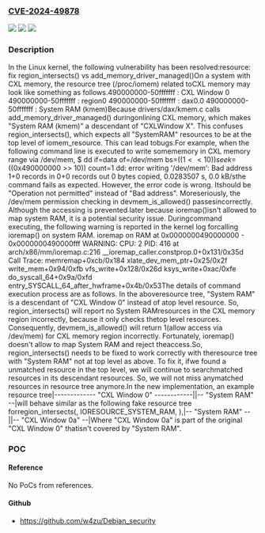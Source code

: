### [CVE-2024-49878](https://cve.mitre.org/cgi-bin/cvename.cgi?name=CVE-2024-49878)
![](https://img.shields.io/static/v1?label=Product&message=Linux&color=blue)
![](https://img.shields.io/static/v1?label=Version&message=c221c0b0308f%3C%20333fbaf6864a%20&color=brighgreen)
![](https://img.shields.io/static/v1?label=Vulnerability&message=n%2Fa&color=brighgreen)

### Description

In the Linux kernel, the following vulnerability has been resolved:resource: fix region_intersects() vs add_memory_driver_managed()On a system with CXL memory, the resource tree (/proc/iomem) related toCXL memory may look like something as follows.490000000-50fffffff : CXL Window 0  490000000-50fffffff : region0    490000000-50fffffff : dax0.0      490000000-50fffffff : System RAM (kmem)Because drivers/dax/kmem.c calls add_memory_driver_managed() duringonlining CXL memory, which makes "System RAM (kmem)" a descendant of "CXLWindow X".  This confuses region_intersects(), which expects all "SystemRAM" resources to be at the top level of iomem_resource.  This can lead tobugs.For example, when the following command line is executed to write somememory in CXL memory range via /dev/mem, $ dd if=data of=/dev/mem bs=$((1 << 10)) seek=$((0x490000000 >> 10)) count=1 dd: error writing '/dev/mem': Bad address 1+0 records in 0+0 records out 0 bytes copied, 0.0283507 s, 0.0 kB/sthe command fails as expected.  However, the error code is wrong.  Itshould be "Operation not permitted" instead of "Bad address".  Moreseriously, the /dev/mem permission checking in devmem_is_allowed() passesincorrectly.  Although the accessing is prevented later because ioremap()isn't allowed to map system RAM, it is a potential security issue.  Duringcommand executing, the following warning is reported in the kernel log forcalling ioremap() on system RAM. ioremap on RAM at 0x0000000490000000 - 0x0000000490000fff WARNING: CPU: 2 PID: 416 at arch/x86/mm/ioremap.c:216 __ioremap_caller.constprop.0+0x131/0x35d Call Trace:  memremap+0xcb/0x184  xlate_dev_mem_ptr+0x25/0x2f  write_mem+0x94/0xfb  vfs_write+0x128/0x26d  ksys_write+0xac/0xfe  do_syscall_64+0x9a/0xfd  entry_SYSCALL_64_after_hwframe+0x4b/0x53The details of command execution process are as follows.  In the aboveresource tree, "System RAM" is a descendant of "CXL Window 0" instead of atop level resource.  So, region_intersects() will report no System RAMresources in the CXL memory region incorrectly, because it only checks thetop level resources.  Consequently, devmem_is_allowed() will return 1(allow access via /dev/mem) for CXL memory region incorrectly. Fortunately, ioremap() doesn't allow to map System RAM and reject theaccess.So, region_intersects() needs to be fixed to work correctly with theresource tree with "System RAM" not at top level as above.  To fix it, ifwe found a unmatched resource in the top level, we will continue to searchmatched resources in its descendant resources.  So, we will not miss anymatched resources in resource tree anymore.In the new implementation, an example resource tree|------------- "CXL Window 0" ------------||-- "System RAM" --|will behave similar as the following fake resource tree forregion_intersects(, IORESOURCE_SYSTEM_RAM, ),|-- "System RAM" --||-- "CXL Window 0a" --|Where "CXL Window 0a" is part of the original "CXL Window 0" thatisn't covered by "System RAM".

### POC

#### Reference
No PoCs from references.

#### Github
- https://github.com/w4zu/Debian_security


